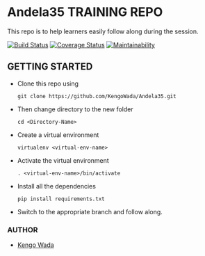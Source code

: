 # Andela35 TRAINING REPO
This repo is to help learners easily follow along during the session.

[![Build Status](https://travis-ci.com/kalsmic/Andela35.svg?branch=deploy)](https://travis-ci.com/kalsmic/Andela35)
[![Coverage Status](https://coveralls.io/repos/github/kalsmic/Andela35/badge.svg?branch=deploy)](https://coveralls.io/github/kalsmic/Andela35?branch=deploy)
[![Maintainability](https://api.codeclimate.com/v1/badges/a99a88d28ad37a79dbf6/maintainability)](https://codeclimate.com/github/codeclimate/codeclimate/maintainability)


## GETTING STARTED
* Clone this repo using

  ```git clone https://github.com/KengoWada/Andela35.git```

* Then change directory to the new folder

  ```cd <Directory-Name> ```

* Create a virtual environment

  ```virtualenv <virtual-env-name>```

* Activate the virtual environment

  ```. <virtual-env-name>/bin/activate```

* Install all the dependencies

  ```pip install requirements.txt```

* Switch to the appropriate branch and follow along.

### AUTHOR
* [Kengo Wada](https://github.com/KengoWada)
